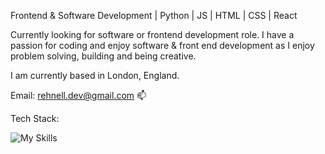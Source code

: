 Frontend & Software Development | Python | JS | HTML | CSS | React

 Currently looking for software or frontend development role. 
 I have a passion for coding and enjoy software & front end development as I enjoy problem solving, building and being creative. 
 
 I am currently based in London, England. 

Email: rehnell.dev@gmail.com 📫





Tech Stack:

![My Skills](https://skillicons.dev/icons?i=js,python,html,css,react,bootstrap,vscode,github,ps,ae)
<!---
Rehnell/Rehnell is a ✨ special ✨ repository because its `README.md` (this file) appears on your GitHub profile.
You can click the Preview link to take a look at your changes.
--->

